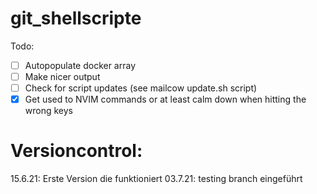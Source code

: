 # git_shellscripte

Todo:

* [ ] Autopopulate docker array
* [ ] Make nicer output
* [ ] Check for script updates (see mailcow update.sh script)
* [x] Get used to NVIM commands or at least calm down when hitting the wrong keys

# Versioncontrol:

15.6.21: Erste Version die funktioniert
03.7.21: testing branch eingeführt 
